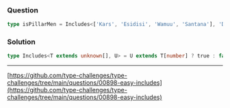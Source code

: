 ### Question
```ts
type isPillarMen = Includes<['Kars', 'Esidisi', 'Wamuu', 'Santana'], 'Dio'> // expected to be `false`
```
### Solution
```ts
type Includes<T extends unknown[], U> = U extends T[number] ? true : false
```
---
[https://github.com/type-challenges/type-challenges/tree/main/questions/00898-easy-includes](https://github.com/type-challenges/type-challenges/tree/main/questions/00898-easy-includes)

